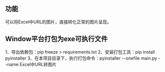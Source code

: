 ## 功能
可以将Excel中URL的图片，直接转化正常的图片呈现。

## Window平台打包为exe可执行文件
1、导出依赖包：pip freeze > requirements.txt
2、安装打包工具：pip install pyinstaller
3、在本项目目录下，执行打包命令：pyinstaller --onefile  main.py --name Excel中URL转图片
